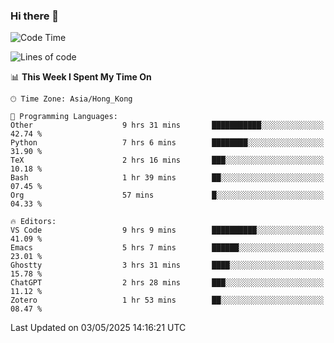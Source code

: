### Hi there 👋

<!--
**nicehiro/nicehiro** is a ✨ _special_ ✨ repository because its `README.md` (this file) appears on your GitHub profile.

Here are some ideas to get you started:

- 🔭 I’m currently working on ...
- 🌱 I’m currently learning ...
- 👯 I’m looking to collaborate on ...
- 🤔 I’m looking for help with ...
- 💬 Ask me about ...
- 📫 How to reach me: ...
- 😄 Pronouns: ...
- ⚡ Fun fact: ...
-->

<!--START_SECTION:waka-->
![Code Time](http://img.shields.io/badge/Code%20Time-609%20hrs%2046%20mins-blue)

![Lines of code](https://img.shields.io/badge/From%20Hello%20World%20I%27ve%20Written-1.7%20million%20lines%20of%20code-blue)

📊 **This Week I Spent My Time On** 

```text
🕑︎ Time Zone: Asia/Hong_Kong

💬 Programming Languages: 
Other                    9 hrs 31 mins       ███████████░░░░░░░░░░░░░░   42.74 % 
Python                   7 hrs 6 mins        ████████░░░░░░░░░░░░░░░░░   31.90 % 
TeX                      2 hrs 16 mins       ███░░░░░░░░░░░░░░░░░░░░░░   10.18 % 
Bash                     1 hr 39 mins        ██░░░░░░░░░░░░░░░░░░░░░░░   07.45 % 
Org                      57 mins             █░░░░░░░░░░░░░░░░░░░░░░░░   04.33 % 

🔥 Editors: 
VS Code                  9 hrs 9 mins        ██████████░░░░░░░░░░░░░░░   41.09 % 
Emacs                    5 hrs 7 mins        ██████░░░░░░░░░░░░░░░░░░░   23.01 % 
Ghostty                  3 hrs 31 mins       ████░░░░░░░░░░░░░░░░░░░░░   15.78 % 
ChatGPT                  2 hrs 28 mins       ███░░░░░░░░░░░░░░░░░░░░░░   11.12 % 
Zotero                   1 hr 53 mins        ██░░░░░░░░░░░░░░░░░░░░░░░   08.47 % 
```


 Last Updated on 03/05/2025 14:16:21 UTC
<!--END_SECTION:waka-->
